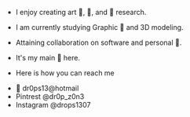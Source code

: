 * I enjoy creating art 🎨, 🥾, and 🧫 research.
- I am currently studying Graphic 🎨 and 3D modeling.
* Attaining collaboration on software and personal 🧭.
- It's my main 🥅 here.
* Here is how you can reach me
- 📨 dr0ps13@hotmail
- Pintrest @dr0p_z0n3
- Instagram @drops1307
